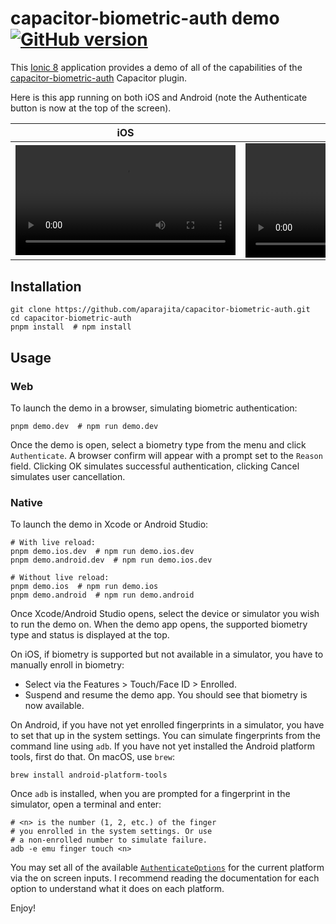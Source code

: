 <div class="markdown-body">

# capacitor-biometric-auth demo&nbsp;&nbsp;[![GitHub version](https://badge.fury.io/gh/aparajita%2Fcapacitor-biometric-auth.svg)](https://badge.fury.io/gh/aparajita%2Fcapacitor-biometric-auth-demo)

This [Ionic 8](https://ionicframework.com) application provides a demo of all of the capabilities of the [capacitor-biometric-auth](https://github.com/aparajita/capacitor-biometric-auth) Capacitor plugin.

Here is this app running on both iOS and Android (note the Authenticate button is now at the top of the screen).

| iOS                                                                                                                            | Android                                                                                                                        |
| ------------------------------------------------------------------------------------------------------------------------------ | ------------------------------------------------------------------------------------------------------------------------------ |
| <video src="https://user-images.githubusercontent.com/22218/177023147-1f9abce4-2dc3-4157-8bf1-d8d9fdba3977.mp4" width="352" /> | <video src="https://user-images.githubusercontent.com/22218/177023168-d7c18a4b-a2f9-49f9-ae39-40884219c128.mp4" width="365" /> |

## Installation

```shell
git clone https://github.com/aparajita/capacitor-biometric-auth.git
cd capacitor-biometric-auth
pnpm install  # npm install
```

## Usage

### Web

To launch the demo in a browser, simulating biometric authentication:

```shell
pnpm demo.dev  # npm run demo.dev
```

Once the demo is open, select a biometry type from the menu and click `Authenticate`. A browser confirm will appear with a prompt set to the `Reason` field. Clicking OK simulates successful authentication, clicking Cancel simulates user cancellation.

### Native

To launch the demo in Xcode or Android Studio:

```shell
# With live reload:
pnpm demo.ios.dev  # npm run demo.ios.dev
pnpm demo.android.dev  # npm run demo.ios.dev

# Without live reload:
pnpm demo.ios  # npm run demo.ios
pnpm demo.android  # npm run demo.android
```

Once Xcode/Android Studio opens, select the device or simulator you wish to run the demo on. When the demo app opens, the supported biometry type and status is displayed at the top.

On iOS, if biometry is supported but not available in a simulator, you have to manually enroll in biometry:

- Select via the Features > Touch/Face ID > Enrolled.
- Suspend and resume the demo app. You should see that biometry is now available.

On Android, if you have not yet enrolled fingerprints in a simulator, you have to set that up in the system settings. You can simulate fingerprints from the command line using `adb`. If you have not yet installed the Android platform tools, first do that. On macOS, use `brew`:

```shell
brew install android-platform-tools
```

Once `adb` is installed, when you are prompted for a fingerprint in the simulator, open a terminal and enter:

```shell
# <n> is the number (1, 2, etc.) of the finger
# you enrolled in the system settings. Or use
# a non-enrolled number to simulate failure.
adb -e emu finger touch <n>
```

You may set all of the available [`AuthenticateOptions`](https://github.com/aparajita/capacitor-biometric-auth/blob/main/src/definitions.ts#L36) for the current platform via the on screen inputs. I recommend reading the documentation for each option to understand what it does on each platform.

Enjoy!

</div>
